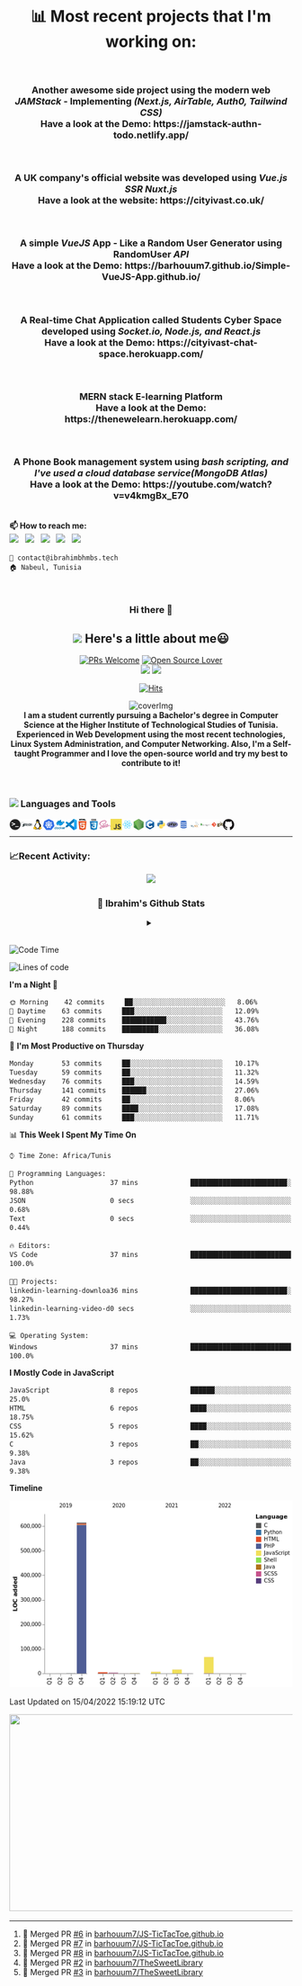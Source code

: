 <div>
    <h1 align="center">📊 Most recent projects that I'm working on:</h1>
    <br /><h3 align="center">Another awesome side project using the modern web <b><i>JAMStack</i></b> - Implementing <b><i>(Next.js, AirTable, Auth0, Tailwind CSS)</b></i>
    <br />Have a look at the Demo: https://jamstack-authn-todo.netlify.app/</h3>
    <br /><h3 align="center">A UK company's official website was developed using <b><i>Vue.js</i></b> <b><i>SSR Nuxt.js</i></b>
    <br />Have a look at the website: https://cityivast.co.uk/</h3>
    <br /><h3 align="center">A simple <b><i>VueJS</i></b> App - Like a Random User Generator using RandomUser <b><i>API</i></b>
    <br />Have a look at the Demo: https://barhouum7.github.io/Simple-VueJS-App.github.io/</h3>
    <br /><h3 align="center">A Real-time Chat Application called Students Cyber Space developed using <b><i>Socket.io, Node.js, and React.js</i></b>
    <br />Have a look at the Demo: https://cityivast-chat-space.herokuapp.com/</h3>
    <br /><h3 align="center">MERN stack E-learning Platform
    <br />Have a look at the Demo: https://thenewelearn.herokuapp.com/</h3>
    <br /><h3 align="center">A Phone Book management system using <b><i>bash scripting, and I've used a cloud database service(MongoDB Atlas)</i></b>
    <br />Have a look at the Demo: https://youtube.com/watch?v=v4kmgBx_E70</h3>
</div>
<br />

<summary><strong>📫 How to reach me:</strong></summary>
<span><a href="https://ibrahimio.codes"><img src="https://img.icons8.com/fluent/48/000000/domain.png" width="3.5%"/></a></span>&nbsp;&nbsp;
<span><a href="https://www.linkedin.com/in/ibrahimbs/"><img src="https://img.icons8.com/color/48/000000/linkedin.png" width="3.5%"/></a></span>&nbsp;&nbsp;
<span><a href="https://twitter.com/MindH4Q3Rr"><img src="https://img.icons8.com/color/48/000000/twitter.png" width="3.5%"/></a></span>&nbsp;&nbsp;
<span><a href="https://www.instagram.com/mindh4q3r/"><img src="https://img.icons8.com/fluent/48/000000/instagram-new.png" width="3.5%"/></a></span>&nbsp;&nbsp;
<span><a href="https://www.facebook.com/mindh4q3r"><img src="https://img.icons8.com/fluent/48/000000/facebook-new.png" width="3.5%"/></a></span>

`📧 contact@ibrahimbhmbs.tech`<br/>
`🏠 Nabeul, Tunisia`

<br />

<h3 align="center">Hi there 👋</h3>

<div align="center">
<h2 align="center"><img src="https://media.giphy.com/media/WUlplcMpOCEmTGBtBW/giphy.gif" width="30"> Here's a little about me😃</h2></div>

<p align="center">
    <a href="https://github.com/barhouum7"><img src="https://img.shields.io/badge/PRs-welcome-brightgreen.svg?style=flat&logo=github" alt="PRs Welcome"></a> 
    <a href="https://github.com/barhouum7"><img src="https://badges.frapsoft.com/os/v2/open-source.svg?v=103" alt="Open Source Lover"></a><br />
    <!-- <a href="https://github.com/barhouum7"><img src="https://img.shields.io/github/followers/barhouum7.svg?label=Follow%20@barhouum7&style=social"></a> -->
    <a href="https://twitter.com/intent/follow?original_referer=https%3A%2F%2Fgithub.com%2Fbarhouum7&screen_name=mindh4q3rr"><img src="https://img.shields.io/twitter/follow/mindh4q3rr?color=1DA1F2&logo=twitter&style=for-the-badge"></a>
    <a href="https://github.com/barhouum7?original_referer=https%3A%2F%2Fgithub.com%2Fbarhouum7&screen_name=barhouum7"><img src="https://img.shields.io/github/followers/barhouum7?color=1DA1F2&logo=github&style=for-the-badge"></a>
</p>
<p align="center">
    <a href="https://github.com/barhouum7?original_referer=https%3A%2F%2Fgithub.com%2Fbarhouum7&screen_name=barhouum7"><img src="https://hits.seeyoufarm.com/api/count/incr/badge.svg?url=https%3A%2F%2Fgithub.com%2Fbarhouum7%2Fbarhouum7" alt="Hits" /></a>
    <!-- <a href="https://github.com/barhouum7"><img src="https://visitor-badge.glitch.me/badge?page_id=barhouum7.barhouum7" alt="visitors"></a> -->
</p>

<p align="center">
    <img src="https://i.imgur.com/BEU0C5o.png" data-canonical-src="https://i.imgur.com/BEU0C5o.png" alt="coverImg"/><br>
    <strong>I am a student currently pursuing a Bachelor's degree in Computer Science at the Higher Institute of Technological Studies of Tunisia. Experienced in Web Development using the most recent technologies, Linux System Administration, and Computer Networking. Also, I'm a Self-taught Programmer and I love the open-source world and try my best to contribute to it!</strong>
</p><br>

<h3><img src="https://media.giphy.com/media/WUlplcMpOCEmTGBtBW/giphy.gif" width="30"> Languages and Tools</h3>

<img align="left" alt="Terminal" width="20px" src="https://raw.githubusercontent.com/github/explore/80688e429a7d4ef2fca1e82350fe8e3517d3494d/topics/terminal/terminal.png" />
<img align="left" alt="bash" width="20px" src="https://raw.githubusercontent.com/github/explore/80688e429a7d4ef2fca1e82350fe8e3517d3494d/topics/bash/bash.png" />
<img align="left" alt="linux" width="20px" src="https://raw.githubusercontent.com/github/explore/80688e429a7d4ef2fca1e82350fe8e3517d3494d/topics/linux/linux.png" />
<img align="left" alt="Kubernetes" width="20px" src="https://raw.githubusercontent.com/github/explore/80688e429a7d4ef2fca1e82350fe8e3517d3494d/topics/kubernetes/kubernetes.png" />
<img align="left" alt="Docker" width="20px" src="https://raw.githubusercontent.com/github/explore/80688e429a7d4ef2fca1e82350fe8e3517d3494d/topics/docker/docker.png" />
<img align="left" alt="Visual Studio Code" width="20px" src="https://raw.githubusercontent.com/github/explore/80688e429a7d4ef2fca1e82350fe8e3517d3494d/topics/visual-studio-code/visual-studio-code.png" />
<img align="left" alt="HTML5" width="20px" src="https://raw.githubusercontent.com/github/explore/80688e429a7d4ef2fca1e82350fe8e3517d3494d/topics/html/html.png" />
<img align="left" alt="CSS3" width="20px" src="https://raw.githubusercontent.com/github/explore/80688e429a7d4ef2fca1e82350fe8e3517d3494d/topics/css/css.png" />
<img align="left" alt="Sass" width="20px" src="https://raw.githubusercontent.com/github/explore/80688e429a7d4ef2fca1e82350fe8e3517d3494d/topics/sass/sass.png" />
<img align="left" alt="JavaScript" width="20px" src="https://raw.githubusercontent.com/github/explore/80688e429a7d4ef2fca1e82350fe8e3517d3494d/topics/javascript/javascript.png" />
<img align="left" alt="React" width="20px" src="https://raw.githubusercontent.com/github/explore/80688e429a7d4ef2fca1e82350fe8e3517d3494d/topics/react/react.png" />
<img align="left" alt="Node.js" width="20px" src="https://raw.githubusercontent.com/github/explore/80688e429a7d4ef2fca1e82350fe8e3517d3494d/topics/nodejs/nodejs.png" />
<img align="left" alt="c" width="20px" src="https://raw.githubusercontent.com/github/explore/80688e429a7d4ef2fca1e82350fe8e3517d3494d/topics/c/c.png" />
<img align="left" alt="python" width="20px" src="https://raw.githubusercontent.com/github/explore/80688e429a7d4ef2fca1e82350fe8e3517d3494d/topics/python/python.png" />
<img align="left" alt="php" width="20px" src="https://raw.githubusercontent.com/github/explore/80688e429a7d4ef2fca1e82350fe8e3517d3494d/topics/php/php.png" />
<img align="left" alt="SQL" width="20px" src="https://raw.githubusercontent.com/github/explore/80688e429a7d4ef2fca1e82350fe8e3517d3494d/topics/sql/sql.png" />
<img align="left" alt="MySQL" width="20px" src="https://raw.githubusercontent.com/github/explore/80688e429a7d4ef2fca1e82350fe8e3517d3494d/topics/mysql/mysql.png" />
<img align="left" alt="MongoDB" width="20px" src="https://raw.githubusercontent.com/github/explore/80688e429a7d4ef2fca1e82350fe8e3517d3494d/topics/mongodb/mongodb.png" />
<img align="left" alt="Git" width="20px" src="https://raw.githubusercontent.com/github/explore/80688e429a7d4ef2fca1e82350fe8e3517d3494d/topics/git/git.png" />
<img align="left" alt="GitHub" width="20px" src="https://raw.githubusercontent.com/github/explore/78df643247d429f6cc873026c0622819ad797942/topics/github/github.png" />

<!-- <h2>Skills</h2>
<p>
  <img src="https://img.shields.io/badge/HTML5-%E2%98%85%E2%98%85%E2%98%85%E2%98%85%E2%98%85-ff7851" /> 
  <img src="https://img.shields.io/badge/CSS3-%E2%98%85%E2%98%85%E2%98%85%E2%98%85%E2%98%85-44b2fb" />
  <img src="https://img.shields.io/badge/SCSS-%E2%98%85%E2%98%85%E2%98%85%E2%98%85%E2%98%86-CD6799" />
  <img src="https://img.shields.io/badge/BootStrap4-%E2%98%85%E2%98%85%E2%98%85%E2%98%85%E2%98%86-563d7c" />
  <img src="https://img.shields.io/badge/JavaScript-%E2%98%85%E2%98%85%E2%98%85%E2%98%85%E2%98%85-important" />
  <img src="https://img.shields.io/badge/ReactJs-%E2%98%85%E2%98%85%E2%98%86%E2%98%86%E2%98%86-01d9ff" /> 
  <img src="https://img.shields.io/badge/NodeJs-%E2%98%85%E2%98%85%E2%98%85%E2%98%86%E2%98%86-00758F" /> 
  <img src="https://img.shields.io/badge/MySQL-%E2%98%85%E2%98%85%E2%98%85%E2%98%85%E2%98%86-F29111" /> 
  <img src="https://img.shields.io/badge/SQL-%E2%98%85%E2%98%85%E2%98%85%E2%98%85%E2%98%85-563d7c" />
  <img src="https://img.shields.io/badge/PHP-%E2%98%85%E2%98%85%E2%98%85%E2%98%86%E2%98%86-00758F" />
  <img src="https://img.shields.io/badge/Python-%E2%98%85%E2%98%85%E2%98%85%E2%98%86%E2%98%86-306998" />
  <img src="https://img.shields.io/badge/C-%E2%98%85%E2%98%85%E2%98%85%E2%98%85%E2%98%85-563d7c" />
  <img src="https://img.shields.io/badge/Git-%E2%98%85%E2%98%85%E2%98%85%E2%98%85%E2%98%85-F1502F" />
  <img src="https://img.shields.io/badge/Github-%E2%98%85%E2%98%85%E2%98%85%E2%98%85%E2%98%85-092e20" />
</p> -->

<br /><hr />
<h3>📈Recent Activity:</h3>

<p align="center">
  <img src="https://github-profile-trophy.vercel.app/?username=barhouum7&column=6&rank=SSS,SS,S,AAA,AA,A,B,C" />
</p>

<h3 align="center">🔮 Ibrahim's Github Stats</h3>
<details align="center">
<summary></summary>
<a>
    <img alt="Ibrahim's github stat" src="https://github-readme-stats.vercel.app/api?username=barhouum7&count_private=true&show_icons=true&theme=merko&include_all_commits=true&hide_border=true" />
</a>
</details>
<br />

<!--START_SECTION:waka-->
![Code Time](http://img.shields.io/badge/Code%20Time-257%20hrs%2059%20mins-blue)

![Lines of code](https://img.shields.io/badge/From%20Hello%20World%20I%27ve%20Written-714%20Thousand%20lines%20of%20code-blue)

**I'm a Night 🦉** 

```text
🌞 Morning    42 commits     ██░░░░░░░░░░░░░░░░░░░░░░░   8.06% 
🌆 Daytime    63 commits     ███░░░░░░░░░░░░░░░░░░░░░░   12.09% 
🌃 Evening    228 commits    ███████████░░░░░░░░░░░░░░   43.76% 
🌙 Night      188 commits    █████████░░░░░░░░░░░░░░░░   36.08%

```
📅 **I'm Most Productive on Thursday** 

```text
Monday       53 commits     ██░░░░░░░░░░░░░░░░░░░░░░░   10.17% 
Tuesday      59 commits     ██░░░░░░░░░░░░░░░░░░░░░░░   11.32% 
Wednesday    76 commits     ███░░░░░░░░░░░░░░░░░░░░░░   14.59% 
Thursday     141 commits    ██████░░░░░░░░░░░░░░░░░░░   27.06% 
Friday       42 commits     ██░░░░░░░░░░░░░░░░░░░░░░░   8.06% 
Saturday     89 commits     ████░░░░░░░░░░░░░░░░░░░░░   17.08% 
Sunday       61 commits     ███░░░░░░░░░░░░░░░░░░░░░░   11.71%

```


📊 **This Week I Spent My Time On** 

```text
⌚︎ Time Zone: Africa/Tunis

💬 Programming Languages: 
Python                   37 mins             ████████████████████████░   98.88% 
JSON                     0 secs              ░░░░░░░░░░░░░░░░░░░░░░░░░   0.68% 
Text                     0 secs              ░░░░░░░░░░░░░░░░░░░░░░░░░   0.44%

🔥 Editors: 
VS Code                  37 mins             █████████████████████████   100.0%

🐱‍💻 Projects: 
linkedin-learning-downloa36 mins             ████████████████████████░   98.27% 
linkedin-learning-video-d0 secs              ░░░░░░░░░░░░░░░░░░░░░░░░░   1.73%

💻 Operating System: 
Windows                  37 mins             █████████████████████████   100.0%

```

**I Mostly Code in JavaScript** 

```text
JavaScript               8 repos             ██████░░░░░░░░░░░░░░░░░░░   25.0% 
HTML                     6 repos             ████░░░░░░░░░░░░░░░░░░░░░   18.75% 
CSS                      5 repos             ████░░░░░░░░░░░░░░░░░░░░░   15.62% 
C                        3 repos             ██░░░░░░░░░░░░░░░░░░░░░░░   9.38% 
Java                     3 repos             ██░░░░░░░░░░░░░░░░░░░░░░░   9.38%

```


**Timeline**

![Chart not found](https://raw.githubusercontent.com/barhouum7/barhouum7/master/charts/bar_graph.png) 


 Last Updated on 15/04/2022 15:19:12 UTC
<!--END_SECTION:waka-->
<div align="center"><img src="https://wakatime.com/share/@barhouum7/42eacb5a-d259-4b21-a70f-d336ee8b18ec.png" width="600px" height="350px" /></div>

<hr />

<!--START_SECTION:activity-->
1. 🎉 Merged PR [#6](https://github.com/barhouum7/JS-TicTacToe.github.io/pull/6) in [barhouum7/JS-TicTacToe.github.io](https://github.com/barhouum7/JS-TicTacToe.github.io)
2. 🎉 Merged PR [#7](https://github.com/barhouum7/JS-TicTacToe.github.io/pull/7) in [barhouum7/JS-TicTacToe.github.io](https://github.com/barhouum7/JS-TicTacToe.github.io)
3. 🎉 Merged PR [#8](https://github.com/barhouum7/JS-TicTacToe.github.io/pull/8) in [barhouum7/JS-TicTacToe.github.io](https://github.com/barhouum7/JS-TicTacToe.github.io)
4. 🎉 Merged PR [#2](https://github.com/barhouum7/TheSweetLibrary/pull/2) in [barhouum7/TheSweetLibrary](https://github.com/barhouum7/TheSweetLibrary)
5. 🎉 Merged PR [#3](https://github.com/barhouum7/TheSweetLibrary/pull/3) in [barhouum7/TheSweetLibrary](https://github.com/barhouum7/TheSweetLibrary)
<!--END_SECTION:activity-->




<!--
**barhouum7/barhouum7** is a ✨ _special_ ✨ repository because its `README.md` (this file) appears on your GitHub profile.

Here are some ideas to get you started:

- 🔭 I’m currently working on ...
- 🌱 I’m currently learning ...
- 👯 I’m looking to collaborate on ...
- 🤔 I’m looking for help with ...
- 💬 Ask me about ...
- 📫 How to reach me: ...
- 😄 Pronouns: ...
- ⚡ Fun fact: ...
-->
